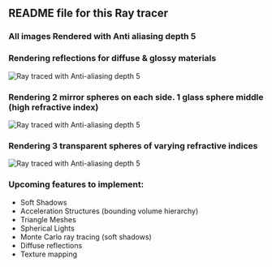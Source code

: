 ## README file for this Ray tracer 

### All images Rendered with Anti aliasing depth 5

### Rendering reflections for diffuse & glossy materials
![Ray traced with Anti-aliasing depth 5](https://github.com/Xavierkst/Raytracer_build/blob/Refactored_branch/testFile.jpg)

### Rendering 2 mirror spheres on each side. 1 glass sphere middle (high refractive index)
![Ray traced with Anti-aliasing depth 5](https://github.com/Xavierkst/Raytracer_build/blob/Refactored_branch/testFile_AA_5_reflections.jpg)

### Rendering 3 transparent spheres of varying refractive indices  
![Ray traced with Anti-aliasing depth 5](https://github.com/Xavierkst/Raytracer_build/blob/Refactored_branch/testFile_no_AA.jpg)

### Upcoming features to implement:  
* Soft Shadows 
* Acceleration Structures (bounding volume hierarchy)
* Triangle Meshes 
* Spherical Lights 
* Monte Carlo ray tracing (soft shadows) 
* Diffuse reflections
* Texture mapping
